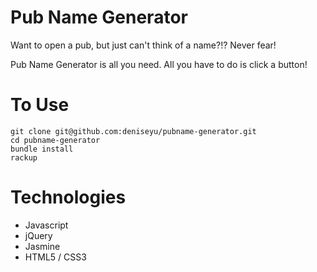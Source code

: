 # Pub Name Generator

Want to open a pub, but just can't think of a name?!? Never fear!

Pub Name Generator is all you need. All you have to do is click a button!

# To Use

```
git clone git@github.com:deniseyu/pubname-generator.git
cd pubname-generator
bundle install
rackup
```

# Technologies

* Javascript
* jQuery
* Jasmine
* HTML5 / CSS3
